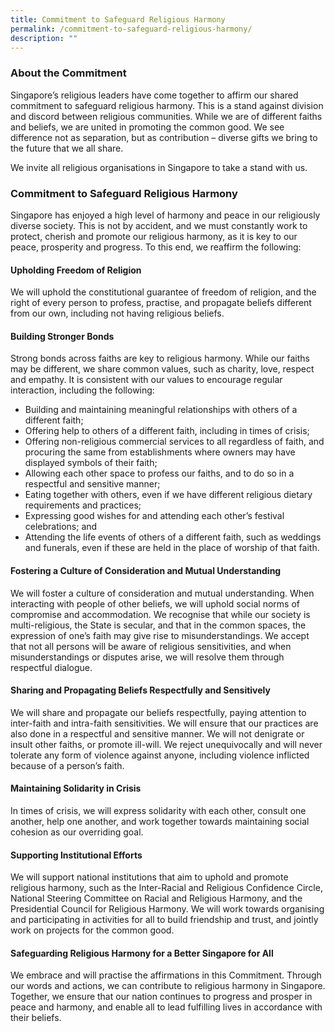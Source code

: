 ```yaml
---
title: Commitment to Safeguard Religious Harmony
permalink: /commitment-to-safeguard-religious-harmony/
description: ""
---
```



### About the Commitment

Singapore’s religious leaders have come together to affirm our shared commitment to safeguard religious harmony. This is a stand against division and discord between religious communities. While we are of different faiths and beliefs, we are united in promoting the common good. We see difference not as separation, but as contribution – diverse gifts we bring to the future that we all share.    
 
We invite all religious organisations in Singapore to take a stand with us.

### Commitment to Safeguard Religious Harmony

Singapore has enjoyed a high level of harmony and peace in our religiously diverse society. This is not by accident, and we must constantly work to protect, cherish and promote our religious harmony, as it is key to our peace, prosperity and progress. To this end, we reaffirm the following:
 
#### Upholding Freedom of Religion
We will uphold the constitutional guarantee of freedom of religion, and the right of every person to profess, practise, and propagate beliefs different from our own, including not having religious beliefs. 
 
#### Building Stronger Bonds
Strong bonds across faiths are key to religious harmony. While our faiths may be different, we share common values, such as charity, love, respect and empathy. It is consistent with our values to encourage regular interaction, including the following:
* Building and maintaining meaningful relationships with others of a different faith;
* Offering help to others of a different faith, including in times of crisis;
* Offering non-religious commercial services to all regardless of faith, and procuring the same from establishments where owners may have displayed symbols of their faith;
* Allowing each other space to profess our faiths, and to do so in a respectful and sensitive manner;
* Eating together with others, even if we have different religious dietary requirements and practices;
* Expressing good wishes for and attending each other’s festival celebrations; and
* Attending the life events of others of a different faith, such as weddings and funerals, even if these are held in the place of worship of that faith.
 
#### Fostering a Culture of Consideration and Mutual Understanding

We will foster a culture of consideration and mutual understanding. When interacting with people of other beliefs, we will uphold social norms of compromise and accommodation. We recognise that while our society is multi-religious, the State is secular, and that in the common spaces, the expression of one’s faith may give rise to misunderstandings. We accept that not all persons will be aware of religious sensitivities, and when misunderstandings or disputes arise, we will resolve them through respectful dialogue.
 
#### Sharing and Propagating Beliefs Respectfully and Sensitively

We will share and propagate our beliefs respectfully, paying attention to inter-faith and intra-faith sensitivities. We will ensure that our practices are also done in a respectful and sensitive manner. We will not denigrate or insult other faiths, or promote ill-will. We reject unequivocally and will never tolerate any form of violence against anyone, including violence inflicted because of a person’s faith. 
 
#### Maintaining Solidarity in Crisis

In times of crisis, we will express solidarity with each other, consult one another, help one another, and work together towards maintaining social cohesion as our overriding goal.
 
#### Supporting Institutional Efforts

We will support national institutions that aim to uphold and promote religious harmony, such as the Inter-Racial and Religious Confidence Circle, National Steering Committee on Racial and Religious Harmony, and the Presidential Council for Religious Harmony. We will work towards organising and participating in activities for all to build friendship and trust, and jointly work on projects for the common good.
 
#### Safeguarding Religious Harmony for a Better Singapore for All

We embrace and will practise the affirmations in this Commitment. Through our words and actions, we can contribute to religious harmony in Singapore. Together, we ensure that our nation continues to progress and prosper in peace and harmony, and enable all to lead fulfilling lives in accordance with their beliefs.